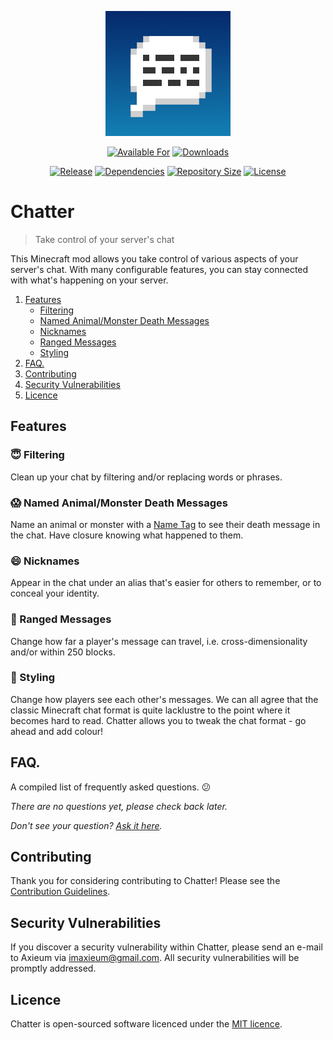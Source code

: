 <p align="center">
    <a href="https://github.com/Axieum/Chatter">
        <img src="src/main/resources/logo.png" height="200" alt="Chatter Logo">
    </a>
</p>

<p align="center">
    <a href="https://curseforge.com/minecraft/mc-mods/chatter"><img src="http://cf.way2muchnoise.eu/versions/available%20for_chatter_latest(555-34AA2F-FFF-00000000).svg?badge_style=for_the_badge" alt="Available For"></a>
    <a href="https://curseforge.com/minecraft/mc-mods/chatter/files"><img src="http://cf.way2muchnoise.eu/full_chatter_downloads(555-FF4C05-FFF-00000000-FFF).svg?badge_style=for_the_badge" alt="Downloads"></a>
</p>

<p align="center">
    <a href="https://github.com/Axieum/Chatter/releases"><img src="https://img.shields.io/github/v/release/Axieum/Chatter?style=for-the-badge&color=FF4C05" alt="Release"></a>
    <a href="build.gradle"><img src="https://img.shields.io/librariesio/github/Axieum/Chatter?style=for-the-badge" alt="Dependencies"></a>
    <a href="https://github.com/Axieum/Chatter"><img src="https://img.shields.io/github/repo-size/Axieum/Chatter?style=for-the-badge" alt="Repository Size"></a>
    <a href="https://opensource.org/licenses/MIT"><img src="https://img.shields.io/github/license/Axieum/Chatter?style=for-the-badge" alt="License"></a>
</p>

# Chatter
> Take control of your server's chat

This Minecraft mod allows you take control of various aspects of your server's chat. With many configurable features,
you can stay connected with what's happening on your server.

1. [Features](#features)
    - [Filtering](#innocent-filtering)
    - [Named Animal/Monster Death Messages](#scream-named-animalmonster-death-messages)
    - [Nicknames](#smile-nicknames)
    - [Ranged Messages](#dart-ranged-messages) 
    - [Styling](#art-styling)
2. [FAQ.](#faq)
3. [Contributing](#contributing)
4. [Security Vulnerabilities](#security-vulnerabilities)
5. [Licence](#licence)

## Features

### :innocent: Filtering

Clean up your chat by filtering and/or replacing words or phrases.

### :scream: Named Animal/Monster Death Messages

Name an animal or monster with a [Name Tag](https://minecraft.gamepedia.com/Name_Tag) to see their death message in the
chat. Have closure knowing what happened to them.

### :smile: Nicknames

Appear in the chat under an alias that's easier for others to remember, or to conceal your identity.

### :dart: Ranged Messages

Change how far a player's message can travel, i.e. cross-dimensionality and/or within 250 blocks.

### :art: Styling

Change how players see each other's messages. We can all agree that the classic Minecraft chat format is quite
lacklustre to the point where it becomes hard to read. Chatter allows you to tweak the chat format - go ahead and add
colour!

## FAQ.

A compiled list of frequently asked questions. :confused:

_There are no questions yet, please check back later._

_Don't see your question? [Ask it here](https://github.com/Axieum/Chatter/issues)._

## Contributing

Thank you for considering contributing to Chatter! Please see the [Contribution Guidelines](.github/CONTRIBUTING.md).

## Security Vulnerabilities

If you discover a security vulnerability within Chatter, please send an e-mail to Axieum via
[imaxieum@gmail.com](mailto:imaxieum@gmail.com). All security vulnerabilities will be promptly addressed.

## Licence

Chatter is open-sourced software licenced under the [MIT licence](https://opensource.org/licenses/MIT).
